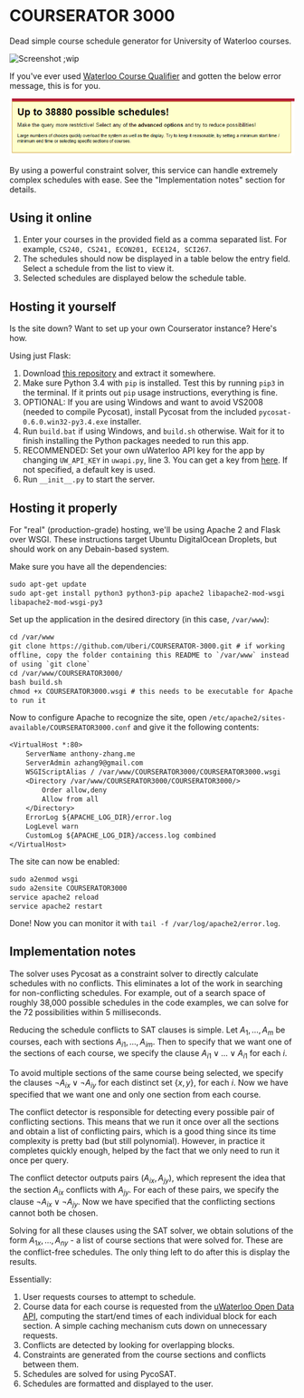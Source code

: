 COURSERATOR 3000
================

Dead simple course schedule generator for University of Waterloo courses.

![Screenshot]() ;wip

If you've ever used [Waterloo Course Qualifier](http://coursequalifier.com/) and gotten the below error message, this is for you.

![Course Qualifier Error](course_qualifier_error.png)

By using a powerful constraint solver, this service can handle extremely complex schedules with ease. See the "Implementation notes" section for details.

Using it online
---------------

1. Enter your courses in the provided field as a comma separated list. For example, `CS240, CS241, ECON201, ECE124, SCI267`.
2. The schedules should now be displayed in a table below the entry field. Select a schedule from the list to view it.
3. Selected schedules are displayed below the schedule table.

Hosting it yourself
-------------------

Is the site down? Want to set up your own Courserator instance? Here's how.

Using just Flask:

1. Download [this repository](https://github.com/Uberi/COURSERATOR-3000/archive/master.zip) and extract it somewhere.
2. Make sure Python 3.4 with `pip` is installed. Test this by running `pip3` in the terminal. If it prints out `pip` usage instructions, everything is fine.
3. OPTIONAL: If you are using Windows and want to avoid VS2008 (needed to compile Pycosat), install Pycosat from the included `pycosat-0.6.0.win32-py3.4.exe` installer.
4. Run `build.bat` if using Windows, and `build.sh` otherwise. Wait for it to finish installing the Python packages needed to run this app.
5. RECOMMENDED: Set your own uWaterloo API key for the app by changing `UW_API_KEY` in `uwapi.py`, line 3. You can get a key from [here](http://api.uwaterloo.ca/apikey/). If not specified, a default key is used.
6. Run `__init__.py` to start the server.

Hosting it properly
-------------------

For "real" (production-grade) hosting, we'll be using Apache 2 and Flask over WSGI. These instructions target Ubuntu DigitalOcean Droplets, but should work on any Debain-based system.

Make sure you have all the dependencies:

    sudo apt-get update
    sudo apt-get install python3 python3-pip apache2 libapache2-mod-wsgi libapache2-mod-wsgi-py3

Set up the application in the desired directory (in this case, `/var/www`):

    cd /var/www
    git clone https://github.com/Uberi/COURSERATOR-3000.git # if working offline, copy the folder containing this README to `/var/www` instead of using `git clone`
    cd /var/www/COURSERATOR3000/
    bash build.sh
    chmod +x COURSERATOR3000.wsgi # this needs to be executable for Apache to run it

Now to configure Apache to recognize the site, open `/etc/apache2/sites-available/COURSERATOR3000.conf` and give it the following contents:

    <VirtualHost *:80>
        ServerName anthony-zhang.me
        ServerAdmin azhang9@gmail.com
        WSGIScriptAlias / /var/www/COURSERATOR3000/COURSERATOR3000.wsgi
        <Directory /var/www/COURSERATOR3000/COURSERATOR3000/>
            Order allow,deny
            Allow from all
        </Directory>
        ErrorLog ${APACHE_LOG_DIR}/error.log
        LogLevel warn
        CustomLog ${APACHE_LOG_DIR}/access.log combined
    </VirtualHost>

The site can now be enabled:

    sudo a2enmod wsgi
    sudo a2ensite COURSERATOR3000
    service apache2 reload
    service apache2 restart

Done! Now you can monitor it with `tail -f /var/log/apache2/error.log`.

Implementation notes
--------------------

The solver uses Pycosat as a constraint solver to directly calculate schedules with no conflicts. This eliminates a lot of the work in searching for non-conflicting schedules. For example, out of a search space of roughly 38,000 possible schedules in the code examples, we can solve for the 72 possibilities within 5 milliseconds.

Reducing the schedule conflicts to SAT clauses is simple. Let $A_1, \ldots, A_m$ be courses, each with sections ${A_i}_1, \ldots, {A_i}_m$. Then to specify that we want one of the sections of each course, we specify the clause ${A_i}_1 \lor \ldots \lor {A_i}_1$ for each $i$.

To avoid multiple sections of the same course being selected, we specify the clauses $\neg {A_i}_x \lor \neg {A_i}_y$ for each distinct set $\left\{x, y\right\}$, for each $i$. Now we have specified that we want one and only one section from each course.

The conflict detector is responsible for detecting every possible pair of conflicting sections. This means that we run it once over all the sections and obtain a list of conflicting pairs, which is a good thing since its time complexity is pretty bad (but still polynomial). However, in practice it completes quickly enough, helped by the fact that we only need to run it once per query.

The conflict detector outputs pairs $({A_i}_x, {A_j}_y)$, which represent the idea that the section ${A_i}_x$ conflicts with ${A_j}_y$. For each of these pairs, we specify the clause $\neg {A_i}_x \lor \neg {A_j}_y$. Now we have specified that the conflicting sections cannot both be chosen.

Solving for all these clauses using the SAT solver, we obtain solutions of the form ${A_1}_x, \ldots, {A_n}_y$ - a list of course sections that were solved for. These are the conflict-free schedules. The only thing left to do after this is display the results.

Essentially:

1. User requests courses to attempt to schedule.
2. Course data for each course is requested from the [uWaterloo Open Data API](http://api.uwaterloo.ca/), computing the start/end times of each individual block for each section. A simple caching mechanism cuts down on unnecessary requests.
3. Conflicts are detected by looking for overlapping blocks.
4. Constraints are generated from the course sections and conflicts between them.
5. Schedules are solved for using PycoSAT.
6. Schedules are formatted and displayed to the user.
